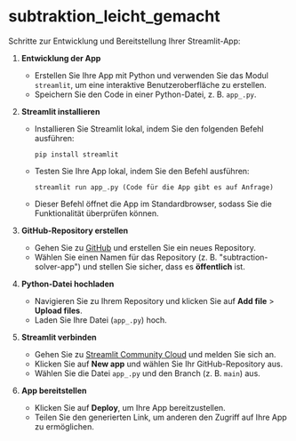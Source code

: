 # subtraktion_leicht_gemacht

Schritte zur Entwicklung und Bereitstellung Ihrer Streamlit-App:

1. **Entwicklung der App**
   - Erstellen Sie Ihre App mit Python und verwenden Sie das Modul `streamlit`, um eine interaktive Benutzeroberfläche zu erstellen.
   - Speichern Sie den Code in einer Python-Datei, z. B. `app_.py`.

2. **Streamlit installieren**
   - Installieren Sie Streamlit lokal, indem Sie den folgenden Befehl ausführen:
     ```
     pip install streamlit
     ```
   - Testen Sie Ihre App lokal, indem Sie den Befehl ausführen:
     ```
     streamlit run app_.py (Code für die App gibt es auf Anfrage)
     ```
   - Dieser Befehl öffnet die App im Standardbrowser, sodass Sie die Funktionalität überprüfen können.

3. **GitHub-Repository erstellen**
   - Gehen Sie zu [GitHub](https://github.com) und erstellen Sie ein neues Repository.
   - Wählen Sie einen Namen für das Repository (z. B. "subtraction-solver-app") und stellen Sie sicher, dass es **öffentlich** ist.

4. **Python-Datei hochladen**
   - Navigieren Sie zu Ihrem Repository und klicken Sie auf **Add file** > **Upload files**.
   - Laden Sie Ihre Datei (`app_.py`) hoch.

5. **Streamlit verbinden**
   - Gehen Sie zu [Streamlit Community Cloud](https://share.streamlit.io) und melden Sie sich an.
   - Klicken Sie auf **New app** und wählen Sie Ihr GitHub-Repository aus.
   - Wählen Sie die Datei `app_.py` und den Branch (z. B. `main`) aus.

6. **App bereitstellen**
   - Klicken Sie auf **Deploy**, um Ihre App bereitzustellen.
   - Teilen Sie den generierten Link, um anderen den Zugriff auf Ihre App zu ermöglichen.
